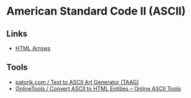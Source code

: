 # American Standard Code II (ASCII)

<!--
http://ascii-art.de/ascii/pqr/rockets.txt

https://symbols-search.vercel.app
-->

<!--
—
→

¯\_(ツ)_/¯

(｡◕‿◕｡)

ʘ‿ʘ

ಠ_ಠ

https://wprock.fr/en/t/kaomoji/
-->

<!--
├───
└───

https://www.w3.org/TR/xml-entity-names/025.html
-->

## Links

- [HTML Arrows](https://toptal.com/designers/htmlarrows/)

## Tools

- [patorjk.com / Text to ASCII Art Generator (TAAG)](https://patorjk.com/software/taag/)
- [OnlineTools / Convert ASCII to HTML Entities – Online ASCII Tools](https://onlinetools.com/ascii/convert-ascii-to-html-entities)
